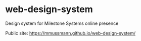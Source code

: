 # web-design-system
Design system for Milestone Systems online presence 

Public site: https://mmussmann.github.io/web-design-system/
